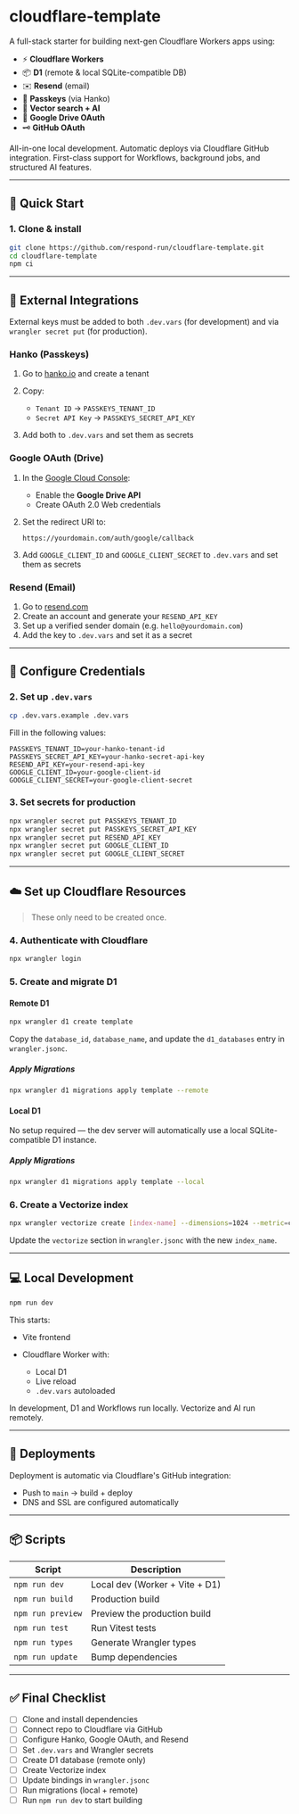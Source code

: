 # cloudflare-template

A full-stack starter for building next-gen Cloudflare Workers apps using:

- ⚡️ **Cloudflare Workers**
- 📦 **D1** (remote & local SQLite-compatible DB)
- ✉️ **Resend** (email)
- 🔐 **Passkeys** (via Hanko)
- 🧠 **Vector search + AI**
- 📂 **Google Drive OAuth**
- 🗝️ **GitHub OAuth**

All-in-one local development. Automatic deploys via Cloudflare GitHub integration. First-class support for Workflows, background jobs, and structured AI features.

---

## 🚀 Quick Start

### 1. Clone & install

```bash
git clone https://github.com/respond-run/cloudflare-template.git
cd cloudflare-template
npm ci
```

---

## 🔑 External Integrations

External keys must be added to both `.dev.vars` (for development) and via `wrangler secret put` (for production).

### Hanko (Passkeys)

1. Go to [hanko.io](https://hanko.io) and create a tenant
2. Copy:

   - `Tenant ID` → `PASSKEYS_TENANT_ID`
   - `Secret API Key` → `PASSKEYS_SECRET_API_KEY`

3. Add both to `.dev.vars` and set them as secrets

### Google OAuth (Drive)

1. In the [Google Cloud Console](https://console.cloud.google.com):

   - Enable the **Google Drive API**
   - Create OAuth 2.0 Web credentials

2. Set the redirect URI to:

   ```
   https://yourdomain.com/auth/google/callback
   ```

3. Add `GOOGLE_CLIENT_ID` and `GOOGLE_CLIENT_SECRET` to `.dev.vars` and set them as secrets

### Resend (Email)

1. Go to [resend.com](https://resend.com)
2. Create an account and generate your `RESEND_API_KEY`
3. Set up a verified sender domain (e.g. `hello@yourdomain.com`)
4. Add the key to `.dev.vars` and set it as a secret

---

## 🔧 Configure Credentials

### 2. Set up `.dev.vars`

```bash
cp .dev.vars.example .dev.vars
```

Fill in the following values:

```env
PASSKEYS_TENANT_ID=your-hanko-tenant-id
PASSKEYS_SECRET_API_KEY=your-hanko-secret-api-key
RESEND_API_KEY=your-resend-api-key
GOOGLE_CLIENT_ID=your-google-client-id
GOOGLE_CLIENT_SECRET=your-google-client-secret
```

### 3. Set secrets for production

```bash
npx wrangler secret put PASSKEYS_TENANT_ID
npx wrangler secret put PASSKEYS_SECRET_API_KEY
npx wrangler secret put RESEND_API_KEY
npx wrangler secret put GOOGLE_CLIENT_ID
npx wrangler secret put GOOGLE_CLIENT_SECRET
```

---

## ☁️ Set up Cloudflare Resources

> These only need to be created once.

### 4. Authenticate with Cloudflare

```bash
npx wrangler login
```

### 5. Create and migrate D1

#### Remote D1

```bash
npx wrangler d1 create template
```

Copy the `database_id`, `database_name`, and update the `d1_databases` entry in `wrangler.jsonc`.

##### Apply Migrations

```bash
npx wrangler d1 migrations apply template --remote
```

#### Local D1

No setup required — the dev server will automatically use a local SQLite-compatible D1 instance.

##### Apply Migrations

```bash
npx wrangler d1 migrations apply template --local
```

### 6. Create a Vectorize index

```bash
npx wrangler vectorize create [index-name] --dimensions=1024 --metric=cosine
```

Update the `vectorize` section in `wrangler.jsonc` with the new `index_name`.

---

## 💻 Local Development

```bash
npm run dev
```

This starts:

- Vite frontend
- Cloudflare Worker with:

  - Local D1
  - Live reload
  - `.dev.vars` autoloaded

In development, D1 and Workflows run locally. Vectorize and AI run remotely.

---

## 🚢 Deployments

Deployment is automatic via Cloudflare's GitHub integration:

- Push to `main` → build + deploy
- DNS and SSL are configured automatically

---

## 📦 Scripts

| Script            | Description                    |
| ----------------- | ------------------------------ |
| `npm run dev`     | Local dev (Worker + Vite + D1) |
| `npm run build`   | Production build               |
| `npm run preview` | Preview the production build   |
| `npm run test`    | Run Vitest tests               |
| `npm run types`   | Generate Wrangler types        |
| `npm run update`  | Bump dependencies              |

---

## ✅ Final Checklist

- [ ] Clone and install dependencies
- [ ] Connect repo to Cloudflare via GitHub
- [ ] Configure Hanko, Google OAuth, and Resend
- [ ] Set `.dev.vars` and Wrangler secrets
- [ ] Create D1 database (remote only)
- [ ] Create Vectorize index
- [ ] Update bindings in `wrangler.jsonc`
- [ ] Run migrations (local + remote)
- [ ] Run `npm run dev` to start building
